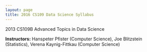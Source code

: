 ```yaml
---
layout: page
title: 2016 CS109 Data Science Syllabus
---
```


2013 CS109B Advanced Topics in Data Science 

**Instructors:** Hanspeter Pfister (Computer Science), Joe Blitzstein (Statistics), Verena Kaynig-Fittkau (Computer Science)






